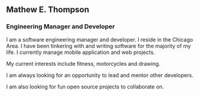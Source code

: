 ## Mathew E. Thompson
### Engineering Manager and Developer

I am a software engineering manager and developer. I reside in the Chicago Area. I have been tinkering with and writing software for the majority of my life. I currently manage mobile application and web projects.

My current interests include fitness, motorcycles and drawing.

I am always looking for an opportunity to lead and mentor other developers.

I am also looking for fun open source projects to collaborate on.



<!--
**methompson/methompson** is a ✨ _special_ ✨ repository because its `README.md` (this file) appears on your GitHub profile.

Here are some ideas to get you started:

- 🔭 I’m currently working on ...
- 🌱 I’m currently learning ...
- 👯 I’m looking to collaborate on ...
- 🤔 I’m looking for help with ...
- 💬 Ask me about ...
- 📫 How to reach me: ...
- 😄 Pronouns: ...
- ⚡ Fun fact: ...
-->
